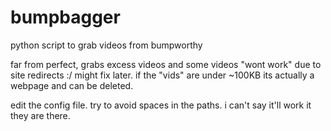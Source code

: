 # bumpbagger
python script to grab videos from bumpworthy


far from perfect, grabs excess videos and some videos "wont work" due to site redirects :/
might fix later. if the "vids" are under ~100KB its actually a webpage and can be deleted.


edit the config file. try to avoid spaces in the paths. i can't say it'll work it they are there.